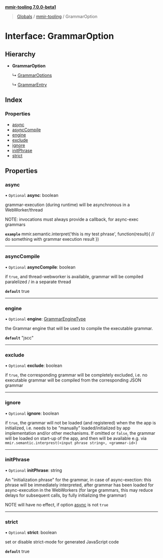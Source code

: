 **[mmir-tooling 7.0.0-beta1](../README.md)**

> [Globals](../README.md) / [mmir-tooling](../modules/mmir_tooling.md) / GrammarOption

# Interface: GrammarOption

## Hierarchy

* **GrammarOption**

  ↳ [GrammarOptions](mmir_tooling.grammaroptions.md)

  ↳ [GrammarEntry](mmir_tooling.grammarentry.md)

## Index

### Properties

* [async](mmir_tooling.grammaroption.md#async)
* [asyncCompile](mmir_tooling.grammaroption.md#asynccompile)
* [engine](mmir_tooling.grammaroption.md#engine)
* [exclude](mmir_tooling.grammaroption.md#exclude)
* [ignore](mmir_tooling.grammaroption.md#ignore)
* [initPhrase](mmir_tooling.grammaroption.md#initphrase)
* [strict](mmir_tooling.grammaroption.md#strict)

## Properties

### async

• `Optional` **async**: boolean

grammar-execution (during runtime) will be asynchronous in a WebWorker/thread

NOTE: invocations must always provide a callback, for async-exec grammars

**`example`** 
mmir.semantic.interpret('this is my test phrase', function(result){
	// do something with grammar execution result
})

___

### asyncCompile

• `Optional` **asyncCompile**: boolean

if `true`, and thread-webworker is available, grammar will be compiled paralelized / in a separate thread

**`default`** true

___

### engine

• `Optional` **engine**: [GrammarEngineType](../modules/mmir_lib.md#grammarenginetype)

the Grammar engine that will be used to compile the executable grammar.

**`default`** "jscc"

___

### exclude

• `Optional` **exclude**: boolean

if `true`, the corresponding grammar will be completely excluded, i.e. no executable grammar will be compiled
from the corresponding JSON grammar

___

### ignore

• `Optional` **ignore**: boolean

if `true`, the grammar will not be loaded (and registered) when the the app is initialized, i.e. needs to be
  "manually" loaded/initialized by app implementation and/or other mechanisms.
If omitted or `false`, the grammar will be loaded on start-up of the app,
  and then will be available e.g. via `mmir.semantic.interprest(<input phrase string>, <grammar-id>)`

___

### initPhrase

• `Optional` **initPhrase**: string

An "initialization phrase" for the grammar, in case of async-exection:
this phrase will be immediately interpreted, after grammar has been loaded for async-execution in the WebWorkers
(for large grammars, this may reduce delays for subsequent calls, by fully initializing the grammar)

NOTE will have no effect, if option [async](mmir_tooling.grammaroption.md#async) is not `true`

___

### strict

• `Optional` **strict**: boolean

set or disable strict-mode for generated JavaScript code

**`default`** true
